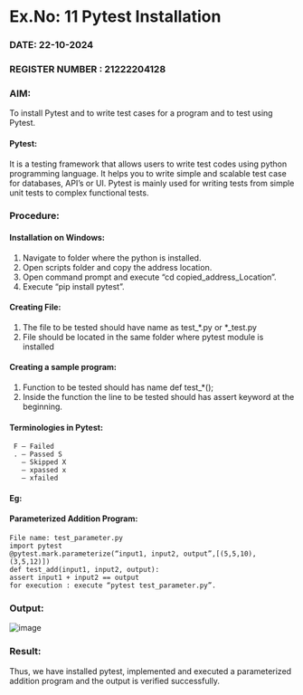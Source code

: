 # Ex.No: 11  Pytest Installation 

### DATE: 22-10-2024                                                                         
### REGISTER NUMBER : 21222204128

### AIM: 
To install Pytest and to write test cases for a program and to test using Pytest.

#### Pytest:
It is a testing framework that allows users to write test codes using python programming
language. It helps you to write simple and scalable test case for databases, API’s or UI. Pytest
is mainly used for writing tests from simple unit tests to complex functional tests. 
 
### Procedure:
#### Installation on Windows:
1) Navigate to folder where the python is installed.
2) Open scripts folder and copy the address location.
3) Open command prompt and execute “cd copied_address_Location”.
4) Execute “pip install pytest”.
#### Creating File:
1) The file to be tested should have name as test_*.py or *_test.py
2) File should be located in the same folder where pytest module is installed
#### Creating a sample program:
1) Function to be tested should has name def test_*();
2) Inside the function the line to be tested should has assert keyword at the beginning.

#### Terminologies in Pytest:
     F – Failed
     . – Passed S
       – Skipped X
       – xpassed x
       – xfailed
#### Eg:
#### Parameterized Addition Program:
```
File name: test_parameter.py
import pytest
@pytest.mark.parameterize(“input1, input2, output”,[(5,5,10),(3,5,12)])
def test_add(input1, input2, output):
assert input1 + input2 == output
for execution : execute “pytest test_parameter.py”.
```

### Output:
![image](https://github.com/user-attachments/assets/e3326fd4-e7fe-4e64-977d-7248146f2ff3)










### Result:
Thus, we have installed pytest, implemented and executed a parameterized addition
program and the output is verified successfully. 


